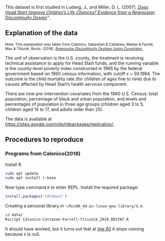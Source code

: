 This dataset is first studied in Ludwig, J., and Miller, D. L. (2007), _[Does Head Start Improve Children’s Life
Chances? Evidence from a Regression Discontinuity Design](https://harris.uchicago.edu/files/inline-files/QJE_Headstart_2007_0.pdf)"_.

## Explanation of the data

<sub>Note: This explanation was taken from Calonico, Sebastian & Cattaneo, Matias & Farrell, Max & Titiunik, Rocío. (2018). _[Regression Discontinuity Designs Using Covariates](https://arxiv.org/pdf/1809.03904v1.pdf)_.</sub>

The unit of observation is the U.S. county, the treatment is receiving technical assistance to apply for Head Start funds, and the running variable is the county-level poverty index constructed in 1965 by the federal government based on 1960 census information, with cutoff x = 59.1984. The outcome is the child mortality rate (for children of ages five to nine) due to causes affected by Head Start’s health services component.

There are nine pre-intervention covariates from the 1960 U.S. Census: total population, percentage of black and urban population, and levels and percentages of population in three age groups (children aged 3 to 5, children aged 14 to 17, and adults older than 25).

The data is available at https://sites.google.com/site/rdpackages/replication/.

## Procedures to reproduce

### Programs from Calonico(2018)

Install R.

```bash
sudo apt update
sudo apt install r-base
```

Now type command `R` to enter REPL. Install the required package:

```R
install.packages('rdrobust')
```
Creating a personal library in `~/R/x86_64-pc-linux-gnu-library/3.4`.

```bash
cd data/
Rscript Calonico-Cattaneo-Farrell-Titiunik_2018_RESTAT.R
```

It should have worked, but it turns out that at [line 60](https://github.com/sshockwave/RDD_project/blob/30a26544cdd08a58c0404d180ecc7239a445e26c/headstart/data/Calonico-Cattaneo-Farrell-Titiunik_2018_RESTAT.R#L60) it stops running because `h` is null.